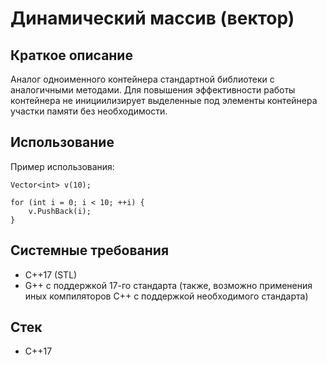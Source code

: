 # Динамический массив (вектор)
## Краткое описание
Аналог одноименного контейнера стандартной библиотеки с аналогичными методами. Для повышения эффективности работы контейнера не инициилизирует выделенные под элементы контейнера участки памяти без необходимости. 
## Использование
Пример использования:
```
Vector<int> v(10);

for (int i = 0; i < 10; ++i) {
    v.PushBack(i);
}
```
## Системные требования
* C++17 (STL)
* G++ с поддержкой 17-го стандарта (также, возможно применения иных компиляторов C++ с поддержкой необходимого стандарта)
## Стек
* C++17
